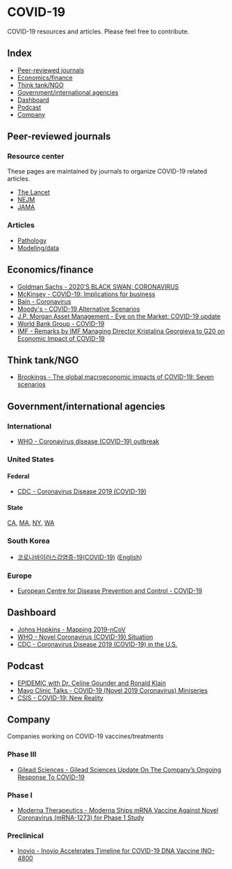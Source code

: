 # COVID-19
COVID-19 resources and articles. Please feel free to contribute.

## Index
- [Peer-reviewed journals](#peer-reviewed-journals)  
- [Economics/finance](#economicsfinance)
- [Think tank/NGO](#think-tankngo)
- [Government/international agencies](#governmentinternational-agencies)  
- [Dashboard](#Dashboard)  
- [Podcast](#Podcast)  
- [Company](#Company)

## Peer-reviewed journals
### Resource center
These pages are maintained by journals to organize COVID-19 related articles.
- [The Lancet](https://www.thelancet.com/coronavirus)  
- [NEJM](https://www.nejm.org/coronavirus)  
- [JAMA](https://jamanetwork.com/journals/jama/pages/coronavirus-alert)

### Articles
- [Pathology](peer-reviewed-modeling-data.md)
- [Modeling/data](peer-reviewed-modeling-data.md)

## Economics/finance
- [Goldman Sachs - 2020’S BLACK SWAN: CORONAVIRUS](https://www.goldmansachs.com/insights/pages/top-of-mind/coronavirus/report.pdf)
- [McKinsey - COVID-19: Implications for business](https://www.mckinsey.com/business-functions/risk/our-insights/covid-19-implications-for-business)
- [Bain - Coronavirus](https://www.bain.com/insights/topics/coronavirus/)
- [Moody's - COVID-19 Alternative Scenarios](https://www.moodysanalytics.com/-/media/article/2020/global-convid19-scenario-narratives.pdf)
- [J.P. Morgan Asset Management - Eye on the Market: COVID-19 update](https://am.jpmorgan.com/us/institutional/library/eotm-covid19)
- [World Bank Group - COVID-19](https://www.worldbank.org/en/who-we-are/news/coronavirus-covid19])
- [IMF - Remarks by IMF Managing Director Kristalina Georgieva to G20 on Economic Impact of COVID-19](https://www.imf.org/en/News/Articles/2020/02/22/pr2061-remarks-by-kristalina-georgieva-to-g20-on-economic-impact-of-covid-19)

## Think tank/NGO
- [Brookings - The global macroeconomic impacts of COVID-19: Seven scenarios](https://www.brookings.edu/research/the-global-macroeconomic-impacts-of-covid-19-seven-scenarios/)

## Government/international agencies
### International
- [WHO - Coronavirus disease (COVID-19) outbreak](https://www.health.ny.gov/diseases/communicable/coronavirus/)
### United States
#### Federal
- [CDC - Coronavirus Disease 2019 (COVID-19)](https://www.cdc.gov/coronavirus/2019-ncov/index.html)
#### State
[CA](https://www.cdph.ca.gov/Programs/CID/DCDC/Pages/Immunization/ncov2019.aspx), [MA](https://www.mass.gov/resource/information-on-the-outbreak-of-coronavirus-disease-2019-covid-19), [NY](https://www.health.ny.gov/diseases/communicable/coronavirus/), [WA](https://www.doh.wa.gov/Emergencies/Coronavirus)

### South Korea
- [코로나바이러스감염증-19(COVID-19)](http://ncov.mohw.go.kr/index_main.jsp) ([English](https://jamanetwork.com/journals/jama/fullarticle/2762130))

### Europe
- [European Centre for Disease Prevention and Control - COVID-19](https://www.ecdc.europa.eu/en/novel-coronavirus-china)

## Dashboard
- [Johns Hopkins - Mapping 2019-nCoV](https://systems.jhu.edu/research/public-health/ncov/)
- [WHO - Novel Coronavirus (COVID-19) Situation](https://experience.arcgis.com/experience/685d0ace521648f8a5beeeee1b9125cd)
- [CDC - Coronavirus Disease 2019 (COVID-19) in the U.S.](https://www.cdc.gov/coronavirus/2019-ncov/cases-in-us.html)

## Podcast
- [EPIDEMIC with Dr. Celine Gounder and Ronald Klain](https://podcasts.apple.com/us/podcast/epidemic-with-dr-...celine-gounder-and-ronald-klain/id1499394284)
- [Mayo Clinic Talks - COVID-19 (Novel 2019 Coronavirus) Miniseries](https://podcasts.apple.com/us/podcast/covid-19-novel-2019-coronavirus-miniseries-episode/id1183061010?i=1000464285942)
- [CSIS - COVID-19: New Reality](https://www.csis.org/podcasts/truth-matter/covid-19-new-reality)

## Company
Companies working on COVID-19 vaccines/treatments
### Phase III
- [Gilead Sciences - Gilead Sciences Update On The Company’s Ongoing Response To COVID-19](https://www.gilead.com/purpose/advancing-global-health/covid-19)
### Phase I
- [Moderna Therapeutics - Moderna Ships mRNA Vaccine Against Novel Coronavirus (mRNA-1273) for Phase 1 Study](https://investors.modernatx.com/news-releases/news-release-details/moderna-ships-mrna-vaccine-against-novel-coronavirus-mrna-1273)
### Preclinical
- [Inovio - Inovio Accelerates Timeline for COVID-19 DNA Vaccine INO-4800](http://ir.inovio.com/news-and-media/news/press-release-details/2020/Inovio-Accelerates-Timeline-for-COVID-19-DNA-Vaccine-INO-4800/default.aspx)

